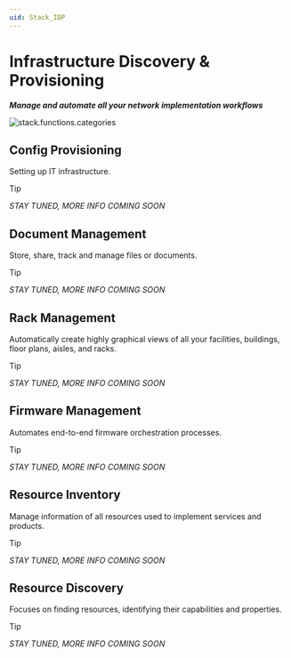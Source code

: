```yaml
---
uid: Stack_IDP
---
```


# Infrastructure Discovery & Provisioning

***Manage and automate all your network implementation workflows***

![stack.functions.categories](~/dataminer-overview/images/stack_IDP.png)

## Config Provisioning

Setting up IT infrastructure.

> [!TIP]
>
> *STAY TUNED, MORE INFO COMING SOON*

## Document Management

Store, share, track and manage files or documents.

> [!TIP]
>
> *STAY TUNED, MORE INFO COMING SOON*

## Rack Management

Automatically create highly graphical views of all your facilities, buildings, floor plans, aisles, and racks.

> [!TIP]
>
> *STAY TUNED, MORE INFO COMING SOON*

## Firmware Management

Automates end-to-end firmware orchestration processes.

> [!TIP]
>
> *STAY TUNED, MORE INFO COMING SOON*

## Resource Inventory

Manage information of all resources used to implement services and products.

> [!TIP]
>
> *STAY TUNED, MORE INFO COMING SOON*

## Resource Discovery

Focuses on finding resources, identifying their capabilities and properties.

> [!TIP]
>
> *STAY TUNED, MORE INFO COMING SOON*